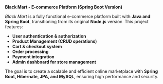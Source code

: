 **Black Mart - E-commerce Platform (Spring Boot Version)**  

_Black Mart_ is a fully functional e-commerce platform built with **Java and Spring Boot**, transitioning from its original **Node.js** version. This project features:  
- **User authentication & authorization**  
- **Product Management (CRUD operations)**  
- **Cart & checkout system**  
- **Order processing**  
- **Payment integration**  
- **Admin dashboard for store management**  

The goal is to create a scalable and efficient online marketplace with **Spring Boot, Hibernate, JPA, and MySQL**, ensuring high performance and security.  

